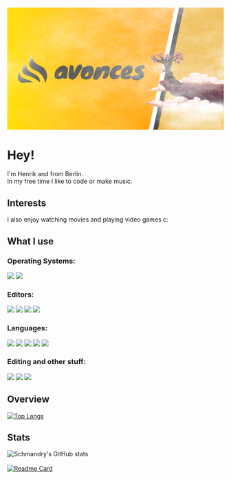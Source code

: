 ![](https://github.com/avonces/avonces/blob/main/banner-fog.png)

# Hey!
I'm Henrik and from Berlin. <br />
In my free time I like to code or make music.

## Interests
I also enjoy watching movies and playing video games c:

## What I use
### Operating Systems: 
![](https://img.shields.io/badge/OS-Windows-informational?style=flat&logo=Windows&logoColor=white&color=fcd132)
![](https://img.shields.io/badge/OS-Linux_(barely)-informational?style=flat&logo=Linux&logoColor=white&color=fcd132)

### Editors: 
![](https://img.shields.io/badge/Editor-VS-informational?style=flat&logo=Visual-Studio&logoColor=white&color=fcd132)
![](https://img.shields.io/badge/Editor-VSC-informational?style=flat&logo=Visual-Studio-Code&logoColor=white&color=fcd132)
![](https://img.shields.io/badge/Editor-PyCharm-informational?style=flat&logo=Python&logoColor=white&color=fcd132)
![](https://img.shields.io/badge/Editor-IntelliJ_(barely)-informational?style=flat&logo=Java&logoColor=white&color=fcd132)

### Languages: 
![](https://img.shields.io/badge/Code-Python-informational?style=flat&logo=Python&logoColor=white&color=fcd132)
![](https://img.shields.io/badge/Code-Java_(barely)-informational?style=flat&logo=Java&logoColor=white&color=fcd132)
![](https://img.shields.io/badge/Code-Html-informational?style=flat&logo=HTML5&logoColor=white&color=fcd132)
![](https://img.shields.io/badge/Code-CSS-informational?style=flat&logo=CSS3&logoColor=white&color=fcd132)
![](https://img.shields.io/badge/Code-Javascript_(barely)-informational?style=flat&logo=JavaScript&logoColor=white&color=fcd132)

### Editing and other stuff: 
![](https://img.shields.io/badge/Software-GIMP-informational?style=flat&logo=GIMP&logoColor=white&color=fcd132)
![](https://img.shields.io/badge/Software-Fl_Studio_20-informational?style=flat&logo=none&logoColor=white&color=fcd132)
![](https://img.shields.io/badge/Software-DaVinci_Resolve-informational?style=flat&logo=none&logoColor=white&color=fcd132)

## Overview
[![Top Langs](https://github-readme-stats.vercel.app/api/top-langs/?username=schmandry&layout=compact&theme=great-gatsby)](https://github.com/anuraghazra/github-readme-stats)

## Stats
![Schmandry's GitHub stats](https://github-readme-stats.vercel.app/api?username=schmandry&show_icons=true&theme=great-gatsby)
<br /><br />
[![Readme Card](https://github-readme-stats.vercel.app/api/pin/?username=schmandry&repo=schmandry&theme=great-gatsby)](https://github.com/anuraghazra/github-readme-stats)
